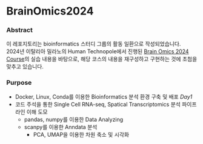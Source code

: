 # BrainOmics2024
### Abstract
이 레포지토리는 bioinformatics 스터디 그룹의 활동 일환으로 작성되었습니다.    
2024년 이탈리아 밀라노의 Human Technopole에서 진행된 [Brain Omics 2024 Course](https://github.com/BrainOmicsCourse/BrainOmics2024)의 실습 내용을 바탕으로, 해당 코스의 내용을 재구성하고 구현하는 것에 초첨을 맞추고 있습니다.    

### Purpose
* Docker, Linux, Conda를 이용한 Bioinformatics 분석 환경 구축 및 배포
*Day1*
* 코드 주석을 통한 Single Cell RNA-seq, Spatical Transcriptomics 분석 파이프라인 이해 도모
    * pandas, numpy를 이용한 Data Analyzing
    * scanpy를 이용한 Anndata 분석
        * PCA, UMAP을 이용한 차원 축소 및 시각화
